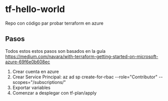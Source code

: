 # tf-hello-world
Repo con código par probar terraform en azure
## Pasos
Todos estos estos pasos son basados en la guía https://medium.com/navara/with-terraform-getting-started-on-microsoft-azure-69f6e0b608ec
1. Crear cuenta en azure
2. Crear Service Principal: az ad sp create-for-rbac --role="Contributor" --scopes="/subscriptions/<id>"
3. Exportar variables
4. Comenzar a desplegar con tf-plan/apply
